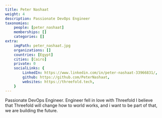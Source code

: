 ```yaml
---
title: Peter Nashaat
weight: 4
description: Passionate DevOps Engineer
taxonomies:
    people: [peter_nashaat]
    memberships: []
    categories: []
extra:
    imgPath: peter_nashaat.jpg
    organizations: []
    countries: [Egypt]
    cities: [Cairo]
    private: 0
    socialLinks: {
        LinkedIn: https://www.linkedin.com/in/peter-nashaat-33966831/,
        github: https://github.com/PeterNashaat,
        websites: https://threefold.tech,
    }
---
```


Passionate DevOps Engineer. Engineer fell in love with Threefold I believe that Threefold will change how to world works, and i want to be part of that, we are building the future.
